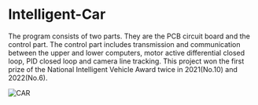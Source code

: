 # Intelligent-Car

The program consists of two parts. They are the PCB circuit board and the control part. The control part includes transmission and communication between the upper and lower computers, motor active differential closed loop, PID closed loop and camera line tracking. This project won the first prize of the National Intelligent Vehicle Award twice in 2021(No.10) and 2022(No.6).

![CAR](https://github.com/user-attachments/assets/dd523225-8a80-4cf3-8215-df250adaf85c)
